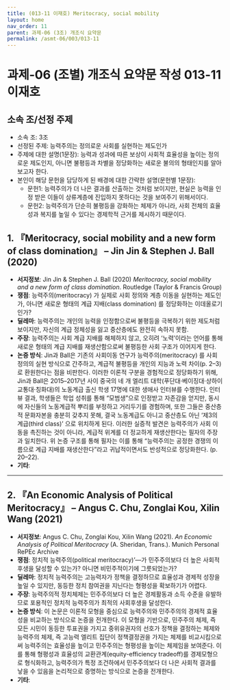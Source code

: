 ```yaml
---
title: (013-11 이재호) Meritocracy, social mobility 
layout: home
nav_order: 11
parent: 과제-06 (3조) 개조식 요약문
permalink: /asmt-06/003/013-11
---
```


# 과제-06 (조별) 개조식 요약문 작성 013-11 이재호

## 소속 조/선정 주제

- 소속 조: 3조
- 선정된 주제: 능력주의는 정의로운 사회를 실현하는 제도인가
- 주제에 대한 설명(1문장): 능력과 성과에 따른 보상이 사회적 효율성을 높이는 정의로운 제도인지, 아니면 불평등과 차별을 정당화하는 새로운 불의의 형태인지를 알아보고자 한다.
- 본인이 해당 문헌을 담당하게 된 배경에 대한 간략한 설명(문헌별 1문장):  
  - 문헌1: 능력주의가 더 나은 결과를 산출하는 것처럼 보이지만, 현실은 능력을 인정 받은 이들이 상류계층에 진입하지 못하다는 것을 보여주기 위해서이다. 
  - 문헌2: 능력주의가 단순히 불평등을 강화하는 체제가 아니라, 사회 전체의 효율성과 복지를 높일 수 있다는 경제학적 근거를 제시하기 때문이다.

## 1. 『Meritocracy, social mobility and a new form of class domination』 – Jin Jin & Stephen J. Ball (2020)

- **서지정보**: Jin Jin & Stephen J. Ball (2020) *Meritocracy, social mobility and a new form of class domination*. Routledge (Taylor & Francis Group)
- **쟁점**: 능력주의(meritocracy) 가 실제로 사회 정의와 계층 이동을 실현하는 제도인가, 아니면 새로운 형태의 계급 지배(class domination) 를 정당화하는 이데올로기인가?
- **딜레마**: 능력주의는 개인의 능력을 인정함으로써 불평등을 극복하기 위한 제도처럼 보이지만, 자신의 계급 정체성을 잃고 중산층에도 완전히 속하지 못함.
- **주장**: 능력주의는 사회 계급 지배를 해체하지 않고, 오히려 ‘노력’이라는 언어를 통해 새로운 형태의 계급 지배를 재생산함으로써 불평등한 사회 구조가 이어지게 한다. 
- **논증 방식**: Jin과 Ball은 기존의 사회이동 연구가 능력주의(meritocracy) 를 사회 정의의 실현 방식으로 간주하고, 계급적 불평등을 개인의 지능과 노력 차이(p. 2–3)로 환원한다는 점을 비판한다. 이러한 이론적 구분을 경험적으로 정당화하기 위해, Jin과 Ball은 2015–2017년 사이 중국의 네 개 엘리트 대학(푸단대·베이징대·상하이교통대·칭화대)의 노동계급 출신 학생 17명에 대한 생애사 인터뷰를 수행한다. 인터뷰 결과, 학생들은 학업 성취를 통해 “모범생”으로 인정받고 자존감을 얻지만, 동시에 자신들의 노동계급적 뿌리를 부정하고 거리두기를 경험하며, 또한 그들은 중산층적 문화자본을 충분히 갖추지 못해, 결국 노동계급도 아니고 중산층도 아닌 ‘제3의 계급(third class)’ 으로 위치하게 된다. 이러한 실증적 발견은 능력주의가 사회 이동을 촉진하는 것이 아니라, 계급적 위계를 더 정교하게 재생산한다는 필자의 주장과 일치한다. 위 논증 구조를 통해 필자는 이를 통해 “능력주의는 공정한 경쟁의 이름으로 계급 지배를 재생산한다”라고 귀납적이면서도 반성적으로 정당화한다. (p. 20–22).
- **기타**: 

---

## 2. 『An Economic Analysis of Political Meritocracy』 – Angus C. Chu, Zonglai Kou, Xilin Wang (2021)

- **서지정보**: Angus C. Chu, Zonglai Kou, Xilin Wang (2021). *An Economic Analysis of Political Meritocracy* (A. Sheridan, Trans.). Munich Personal RePEc Archive
- **쟁점**: 정치적 능력주의(political meritocracy)’—가 민주주의보다 더 높은 사회적 후생을 달성할 수 있는가? 아니면 비민주적이기에 그릇되었는가? 
- **딜레마**: 정치적 능력주의는 고능력자가 정책을 결정하므로 효율성과 경제적 성장을 높일 수 있지만, 동등한 정치 참여권을 지닌다는 형평성을 확보하기가 어렵다. 
- **주장**: 능력주의적 정치체제는 민주주의보다 더 높은 경제활동과 소득 수준을 유발하므로 포용적인 정치적 능력주의가 최적의 사회후생을 달성한다.
- **논증 방식**: 이 논문은 이론적 모형을 중심으로 능력주의와 민주주의의 경제적 효율성을 비교하는 방식으로 논증을 전개한다. 이 모형을 기반으로, 민주주의 체제, 즉 모든 시민이 동등한 투표권을 가지고 중위유권자의 선호가 정책을 결정하는 체제와 능력주의 체제, 즉 고능력 엘리트 집단이 정책결정권을 가지는 체제를 비교시킴으로써 능력주의는 효율성을 높이고 민주주의는 형평성을 높이는 체제임을 보여준다. 이를 통해 형평성과 효율성의 교환관계(equity-efficiency tradeoff)를 경제모형으로 형식화하고, 능력주의가 특정 조건하에서 민주주의보다 더 나은 사회적 결과를 낳을 수 있음을 논리적으로 증명하는 방식으로 논증을 전개한다.
- **기타**: 